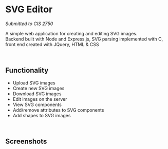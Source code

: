# SVG Editor

*Submitted to CIS 2750*

A simple web application for creating and editing SVG images.\
Backend built with Node and Express.js, SVG parsing implemented with C, front end created with JQuery, HTML & CSS

<br>

## Functionality
 - Upload SVG images
 - Create new SVG images
 - Download SVG images
 - Edit images on the server
 - View SVG components
 - Add/remove attributes to SVG components
 - Add shapes to SVG images

<br> 

## Screenshots

<p align="center">
<img alt="" src="https://user-images.githubusercontent.com/45947696/83781828-0e482580-a65d-11ea-8afd-71b299c9f5bc.png">
</p>

<p align="center">
<img alt="" src="https://user-images.githubusercontent.com/45947696/83781833-0f795280-a65d-11ea-802f-a09fc89d1959.png">
</p>

<p align="center">
<img alt="" src="https://user-images.githubusercontent.com/45947696/83781839-11431600-a65d-11ea-9477-43214ba4174c.png"> 
</p>
